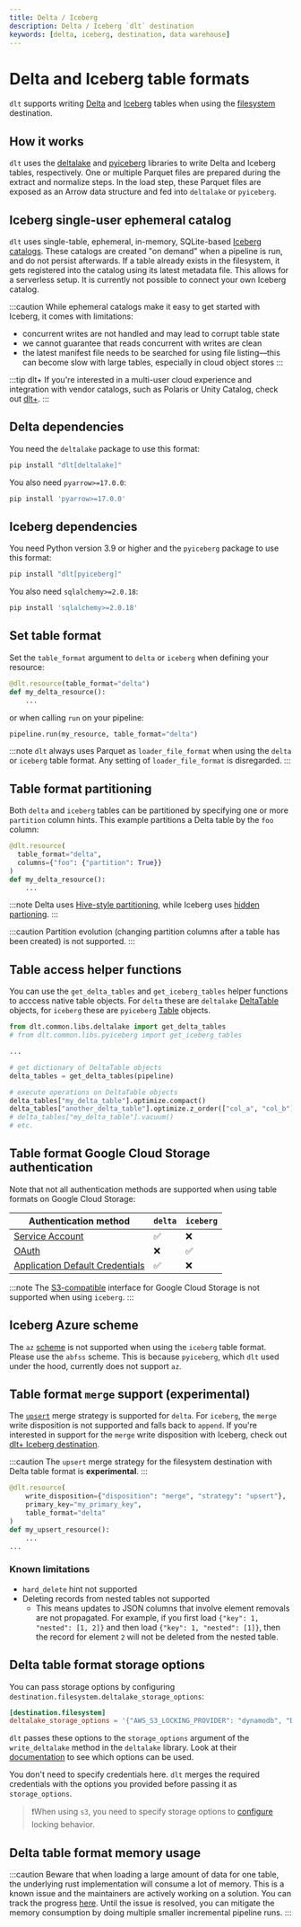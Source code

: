 ```yaml
---
title: Delta / Iceberg
description: Delta / Iceberg `dlt` destination
keywords: [delta, iceberg, destination, data warehouse]
---
```


# Delta and Iceberg table formats
`dlt` supports writing [Delta](https://delta.io/) and [Iceberg](https://iceberg.apache.org/) tables when using the [filesystem](./filesystem.md) destination.

## How it works
`dlt` uses the [deltalake](https://pypi.org/project/deltalake/) and [pyiceberg](https://pypi.org/project/pyiceberg/) libraries to write Delta and Iceberg tables, respectively. One or multiple Parquet files are prepared during the extract and normalize steps. In the load step, these Parquet files are exposed as an Arrow data structure and fed into `deltalake` or `pyiceberg`.

## Iceberg single-user ephemeral catalog
`dlt` uses single-table, ephemeral, in-memory, SQLite-based [Iceberg catalogs](https://iceberg.apache.org/terms/#catalog). These catalogs are created "on demand" when a pipeline is run, and do not persist afterwards. If a table already exists in the filesystem, it gets registered into the catalog using its latest metadata file. This allows for a serverless setup. It is currently not possible to connect your own Iceberg catalog.

:::caution
While ephemeral catalogs make it easy to get started with Iceberg, it comes with limitations:
- concurrent writes are not handled and may lead to corrupt table state
- we cannot guarantee that reads concurrent with writes are clean
- the latest manifest file needs to be searched for using file listing—this can become slow with large tables, especially in cloud object stores
:::

:::tip dlt+
If you're interested in a multi-user cloud experience and integration with vendor catalogs, such as Polaris or Unity Catalog, check out [dlt+](../../plus/ecosystem/iceberg.md).
:::

## Delta dependencies

You need the `deltalake` package to use this format:

```sh
pip install "dlt[deltalake]"
```

You also need `pyarrow>=17.0.0`:

```sh
pip install 'pyarrow>=17.0.0'
```

## Iceberg dependencies

You need Python version 3.9 or higher and the `pyiceberg` package to use this format:

```sh
pip install "dlt[pyiceberg]"
```

You also need `sqlalchemy>=2.0.18`:

```sh
pip install 'sqlalchemy>=2.0.18'
```

## Set table format

Set the `table_format` argument to `delta` or `iceberg` when defining your resource:

```py
@dlt.resource(table_format="delta")
def my_delta_resource():
    ...
```

or when calling `run` on your pipeline:

```py
pipeline.run(my_resource, table_format="delta")
```

:::note
`dlt` always uses Parquet as `loader_file_format` when using the `delta` or `iceberg` table format. Any setting of `loader_file_format` is disregarded.
:::


## Table format partitioning
Both `delta` and `iceberg` tables can be partitioned by specifying one or more `partition` column hints. This example partitions a Delta table by the `foo` column:

```py
@dlt.resource(
  table_format="delta",
  columns={"foo": {"partition": True}}
)
def my_delta_resource():
    ...
```

:::note
Delta uses [Hive-style partitioning](https://delta.io/blog/pros-cons-hive-style-partionining/), while Iceberg uses [hidden partioning](https://iceberg.apache.org/docs/latest/partitioning/).
:::

:::caution
Partition evolution (changing partition columns after a table has been created) is not supported.
:::

## Table access helper functions
You can use the `get_delta_tables` and `get_iceberg_tables` helper functions to acccess native table objects. For `delta` these are `deltalake` [DeltaTable](https://delta-io.github.io/delta-rs/api/delta_table/) objects, for `iceberg` these are `pyiceberg` [Table](https://py.iceberg.apache.org/reference/pyiceberg/table/#pyiceberg.table.Table) objects.

```py
from dlt.common.libs.deltalake import get_delta_tables
# from dlt.common.libs.pyiceberg import get_iceberg_tables

...

# get dictionary of DeltaTable objects
delta_tables = get_delta_tables(pipeline)

# execute operations on DeltaTable objects
delta_tables["my_delta_table"].optimize.compact()
delta_tables["another_delta_table"].optimize.z_order(["col_a", "col_b"])
# delta_tables["my_delta_table"].vacuum()
# etc.
```

## Table format Google Cloud Storage authentication

Note that not all authentication methods are supported when using table formats on Google Cloud Storage:

| Authentication method | `delta` | `iceberg` |
| -- | -- | -- |
| [Service Account](bigquery.md#setup-guide) | ✅ | ❌ |
| [OAuth](../destinations/bigquery.md#oauth-20-authentication) | ❌ | ✅ |
| [Application Default Credentials](bigquery.md#using-default-credentials) | ✅ | ❌ |

:::note
The [S3-compatible](#using-s3-compatible-storage) interface for Google Cloud Storage is not supported when using `iceberg`.
:::

## Iceberg Azure scheme
The `az` [scheme](#supported-schemes) is not supported when using the `iceberg` table format. Please use the `abfss` scheme. This is because `pyiceberg`, which `dlt` used under the hood, currently does not support `az`.

## Table format `merge` support (**experimental**)
The [`upsert`](../../general-usage/incremental-loading.md#upsert-strategy) merge strategy is supported for `delta`. For `iceberg`, the `merge` write disposition is not supported and falls back to `append`. If you're interested in support for the `merge` write disposition with Iceberg, check out [dlt+ Iceberg destination](../../plus/ecosystem/iceberg.md).

:::caution
The `upsert` merge strategy for the filesystem destination with Delta table format is **experimental**.
:::

```py
@dlt.resource(
    write_disposition={"disposition": "merge", "strategy": "upsert"},
    primary_key="my_primary_key",
    table_format="delta"
)
def my_upsert_resource():
    ...
...
```

### Known limitations
- `hard_delete` hint not supported
- Deleting records from nested tables not supported
  - This means updates to JSON columns that involve element removals are not propagated. For example, if you first load `{"key": 1, "nested": [1, 2]}` and then load `{"key": 1, "nested": [1]}`, then the record for element `2` will not be deleted from the nested table.

## Delta table format storage options
You can pass storage options by configuring `destination.filesystem.deltalake_storage_options`:

```toml
[destination.filesystem]
deltalake_storage_options = '{"AWS_S3_LOCKING_PROVIDER": "dynamodb", "DELTA_DYNAMO_TABLE_NAME": "custom_table_name"}'
```

`dlt` passes these options to the `storage_options` argument of the `write_deltalake` method in the `deltalake` library. Look at their [documentation](https://delta-io.github.io/delta-rs/api/delta_writer/#deltalake.write_deltalake) to see which options can be used.

You don't need to specify credentials here. `dlt` merges the required credentials with the options you provided before passing it as `storage_options`.

>❗When using `s3`, you need to specify storage options to [configure](https://delta-io.github.io/delta-rs/usage/writing/writing-to-s3-with-locking-provider/) locking behavior.

## Delta table format memory usage
:::caution
Beware that when loading a large amount of data for one table, the underlying rust implementation will consume a lot of memory. This is a known issue and the maintainers are actively working on a solution. You can track the progress [here](https://github.com/delta-io/delta-rs/pull/2289). Until the issue is resolved, you can mitigate the memory consumption by doing multiple smaller incremental pipeline runs.
:::
